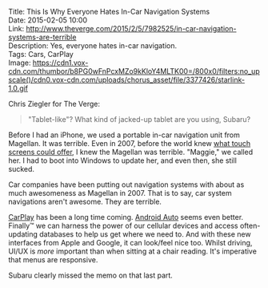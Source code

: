 Title: This Is Why Everyone Hates In-Car Navigation Systems  
Date: 2015-02-05 10:00  
Link: http://www.theverge.com/2015/2/5/7982525/in-car-navigation-systems-are-terrible  
Description: Yes, everyone hates in-car navigation.  
Tags: Cars, CarPlay  
Image: https://cdn1.vox-cdn.com/thumbor/b8PG0wFnPcxMZo9kKloY4MLTK00=/800x0/filters:no_upscale()/cdn0.vox-cdn.com/uploads/chorus_asset/file/3377426/starlink-1.0.gif  

Chris Ziegler for The Verge:

> "Tablet-like"? What kind of jacked-up tablet are you using, Subaru?

Before I had an iPhone, we used a portable in-car navigation unit from Magellan. It was terrible. Even in 2007, before the world knew [what touch screens could offer][1], I knew the Magellan was terrible. "Maggie," we called her. I had to boot into Windows to update her, and even then, she still sucked.

Car companies have been putting out navigation systems with about as much awesomeness as Magellan in 2007. That is to say, car system navigations aren't awesome. They are terrible.

[CarPlay][2] has been a long time coming. [Android Auto][3] seems even better. Finally™ we can harness the power of our cellular devices and access often-updating databases to help us get where we need to. And with these new interfaces from Apple and Google, it can look/feel nice too. Whilst driving, UI/UX is *more* important than when sitting at a chair reading. It's imperative that menus are responsive. 

Subaru clearly missed the memo on that last part.

[1]: http://www.tuaw.com/2007/01/09/iphone-announced/ "TUAW reporting on the unveiling of the original iPhone"
[2]: https://www.apple.com/ios/carplay "CarPlay"
[3]: http://www.android.com/auto/ "Android Auto"
